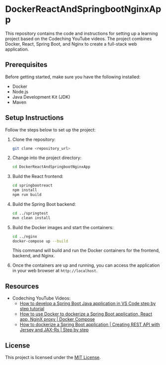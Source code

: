 # DockerReactAndSpringbootNginxApp

This repository contains the code and instructions for setting up a learning project based on the Codeching YouTube videos. The project combines Docker, React, Spring Boot, and Nginx to create a full-stack web application.

## Prerequisites

Before getting started, make sure you have the following installed:

- Docker
- Node.js
- Java Development Kit (JDK)
- Maven

## Setup Instructions

Follow the steps below to set up the project:

1. Clone the repository:

   ```bash
   git clone <repository_url>
   ```

2. Change into the project directory:

   ```bash
   cd DockerReactAndSpringbootNginxApp
   ```

3. Build the React frontend:

   ```bash
   cd springbootreact
   npm install
   npm run build
   ```

4. Build the Spring Boot backend:

   ```bash
   cd ../springtest
   mvn clean install
   ```

5. Build the Docker images and start the containers:

   ```bash
   cd ../nginx
   docker-compose up --build
   ```

   This command will build and run the Docker containers for the frontend, backend, and Nginx.

6. Once the containers are up and running, you can access the application in your web browser at `http://localhost`.

## Resources

- Codeching YouTube Videos:
  - [How to develop a Spring Boot Java application in VS Code step by step tutorial](https://youtu.be/rsr6X5M6-6M)
  - [How to use Docker to dockerize a Spring Boot application, React app, NginX proxy | Docker Compose](https://youtu.be/IGg1Rx29_O0)
  - [How to dockerize a Spring Boot application | Creating REST API with Jersey and JAX-Rs | Step by step](https://youtu.be/N1MT1Ny6JC8)

## License

This project is licensed under the [MIT License](LICENSE).
```
